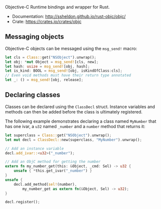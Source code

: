 Objective-C Runtime bindings and wrapper for Rust.

* Documentation: http://ssheldon.github.io/rust-objc/objc/
* Crate: https://crates.io/crates/objc

## Messaging objects

Objective-C objects can be messaged using the `msg_send!` macro:

``` rust
let cls = Class::get("NSObject").unwrap();
let obj: *mut Object = msg_send![cls, new];
let hash: usize = msg_send![obj, hash];
let is_kind: BOOL = msg_send![obj, isKindOfClass:cls];
// Even void methods must have their return type annotated
let _: () = msg_send![obj, release];
```

## Declaring classes

Classes can be declared using the `ClassDecl` struct. Instance variables and
methods can then be added before the class is ultimately registered.

The following example demonstrates declaring a class named `MyNumber` that has
one ivar, a `u32` named `_number` and a `number` method that returns it:

``` rust
let superclass = Class::get("NSObject").unwrap();
let mut decl = ClassDecl::new(superclass, "MyNumber").unwrap();

// Add an instance variable
decl.add_ivar::<u32>("_number");

// Add an ObjC method for getting the number
extern fn my_number_get(this: &Object, _cmd: Sel) -> u32 {
    unsafe { *this.get_ivar("_number") }
}
unsafe {
    decl.add_method(sel!(number),
        my_number_get as extern fn(&Object, Sel) -> u32);
}

decl.register();
```
